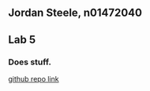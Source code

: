 ## Jordan Steele, n01472040
## Lab 5
### Does stuff.
[github repo link](https://github.com/JordanSteele2040/JordanSteeleLab5)